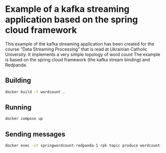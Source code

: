 # Example of a kafka streaming application based on the spring cloud framework 

This example of the kafka streaming application has been created for the course "Data Streaming Processing" that is read at Ukrainian Catholic University. It implements a very simple topology of word count
The example is based on the spring cloud framework (the kafka stream binding) and Redpanda.

## Building 

```bash
docker build -t wordcount .
```

## Running 
```bash
docker compose up 
```

## Sending messages
```bash
docker exec -it springwordcount-redpanda-1 rpk topic produce wordcount-topic --brokers=localhost:29092
```